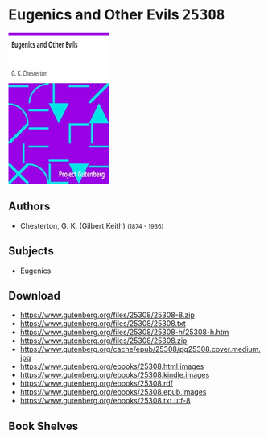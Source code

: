 # Eugenics and Other Evils <kbd>25308</kbd>

![](./cover.medium.jpg "")

## Authors


 - Chesterton, G. K. (Gilbert Keith) <small>(1874 - 1936)</small>

## Subjects


 - Eugenics

## Download


 - https://www.gutenberg.org/files/25308/25308-8.zip
 - https://www.gutenberg.org/files/25308/25308.txt
 - https://www.gutenberg.org/files/25308/25308-h/25308-h.htm
 - https://www.gutenberg.org/files/25308/25308.zip
 - https://www.gutenberg.org/cache/epub/25308/pg25308.cover.medium.jpg
 - https://www.gutenberg.org/ebooks/25308.html.images
 - https://www.gutenberg.org/ebooks/25308.kindle.images
 - https://www.gutenberg.org/ebooks/25308.rdf
 - https://www.gutenberg.org/ebooks/25308.epub.images
 - https://www.gutenberg.org/ebooks/25308.txt.utf-8

## Book Shelves


